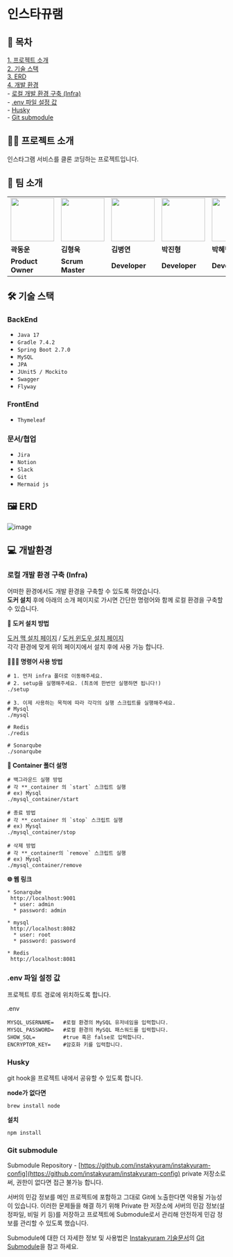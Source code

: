 # 인스타뀨램

## 🔖 목차

[1. 프로젝트 소개](#🤲🏻프로젝트-소개)
<br>
[2. 기술 스택](#🛠-기술-스택)
<br>
[3. ERD](#🖼-erd)
<br>
[4. 개발 환경](#💻-개발환경)
<br> - [로컬 개발 환경 구축 (Infra)](#로컬-개발-환경-구축-infra)
<br> - [.env 파일 설정 값](#env-파일-설정-값)
<br> - [Husky](#husky)
<br> - [Git submodule](#git-submodule)

## 🤲🏻 프로젝트 소개

인스타그램 서비스를 클론 코딩하는 프로젝트입니다.

## 👬 팀 소개

<table>
  <tr>
    <td>
        <a href="https://github.com/midasWorld">
            <img src="https://avatars.githubusercontent.com/u/93169519?v=4" width="100px" />
        </a>
    </td>
    <td>
        <a href="https://github.com/HyoungUkJJang">
            <img src="https://avatars.githubusercontent.com/u/50834204?v=4" width="100px" />
        </a>
    </td>
    <td>
        <a href="https://github.com/whyWhale">
            <img src="https://avatars.githubusercontent.com/u/67587446?v=4" width="100px" />
        </a>
    </td>
    <td>
        <a href="https://github.com/pjh612">
            <img src="https://avatars.githubusercontent.com/u/62292492?v=4" width="100px" />
        </a>
    </td>
    <td>
        <a href="https://github.com/HYEBPARK">
            <img src="https://avatars.githubusercontent.com/u/35947674?v=4" width="100px" />
        </a>
    </td>
  </tr>
  <tr>
    <td><b>곽동운</b></td>
    <td><b>김형욱</b></td>
    <td><b>김병연</b></td>
    <td><b>박진형</b></td>
    <td><b>박혜빈</b></td>
  </tr>
  <tr>
    <td><b>Product Owner</b></td>
    <td><b>Scrum Master</b></td>
    <td><b>Developer</b></td>
    <td><b>Developer</b></td>
    <td><b>Developer</b></td>
  </tr>
</table>

## 🛠 기술 스택

### BackEnd

- `Java 17`
- `Gradle 7.4.2`
- `Spring Boot 2.7.0`
- `MySQL`
- `JPA`
- `JUnit5 / Mockito`
- `Swagger`
- `Flyway`

### FrontEnd

- `Thymeleaf`

### 문서/협업

- `Jira`
- `Notion`
- `Slack`
- `Git`
- `Mermaid js`

## 🖼 ERD

![image](https://user-images.githubusercontent.com/50834204/174832512-4f3741d7-8728-4135-85a0-22714ac2917a.png)

## 💻 개발환경

### 로컬 개발 환경 구축 (Infra)

어떠한 환경에서도 개발 환경을 구축할 수 있도록 하였습니다.
<br/>
**도커 설치** 후에 아래의 소개 페이지로 가시면 간단한 명령어와 함께 로컬 환경을 구축할 수 있습니다.
<br/>

**🐳 도커 설치 방법**

[도커 맥 설치 페이지](https://docs.docker.com/desktop/mac/install/) / [도커 윈도우 설치 페이지](https://docs.docker.com/desktop/windows/install/)
<br/>
각각 환경에 맞게 위의 페이지에서 설치 후에 사용 가능 합니다.

**🧑🏻‍💻 명령어 사용 방법**

```shell
# 1. 먼저 infra 폴더로 이동해주세요.
# 2. setup을 실행해주세요. (최초에 한번만 실행하면 됩니다!)
./setup

# 3. 이제 사용하는 목적에 따라 각각의 실행 스크립트를 실행해주세요.
# Mysql
./mysql

# Redis
./redis

# Sonarqube
./sonarqube
```

**🫥 Container 폴더 설명**

```shell
# 백그라운드 실행 방법
# 각 **_container 의 `start` 스크립트 실행
# ex) Mysql
./mysql_container/start

# 종료 방법
# 각 **_container 의 `stop` 스크립트 실행
# ex) Mysql
./mysql_container/stop

# 삭제 방법
# 각 **_container의 `remove` 스크립트 실행
# ex) Mysql
./mysql_container/remove
```

**🌐 웹 링크**

```
* Sonarqube
 http://localhost:9001
  * user: admin
  * password: admin

* mysql
 http://localhost:8082
  * user: root
  * password: password

* Redis
 http://localhost:8081
```

### .env 파일 설정 값

프로젝트 루트 경로에 위치하도록 합니다.

.env

```
MYSQL_USERNAME=   #로컬 환경의 MySQL 유저네임을 입력합니다.
MYSQL_PASSWORD=   #로컬 환경의 MySQL 패스워드를 입력합니다.
SHOW_SQL=         #true 혹은 false로 입력합니다.
ENCRYPTOR_KEY=    #암호화 키를 입력합니다.
```

### Husky

git hook을 프로젝트 내에서 공유할 수 있도록 합니다.

**node가 없다면**

```
brew install node
```

**설치**

```
npm install
```

### Git submodule

Submodule Repository - [https://github.com/instakyuram/instakyuram-config](https://github.com/instakyuram/instakyuram-config) private 저장소로써, 권한이 없다면 접근 불가능 합니다.

서버의 민감 정보를 메인 프로젝트에 포함하고 그대로 Git에 노출한다면 악용될 가능성이 있습니다. 이러한 문제들을 해결 하기 위해
Private 한 저장소에 서버의 민감 정보(설정파일, 비밀 키 등)를 저장하고 프로젝트에 Submodule로서 관리해 안전하게 민감 정보를 관리할 수 있도록 했습니다.

Submodule에 대한 더 자세한 정보 및 사용법은 [Instakyuram 기술문서](https://www.notion.so/backend-devcourse/793183425a3b4736948bcdd9fe6e62cb)의
[Git Submodule](https://www.notion.so/backend-devcourse/GitHub-Submodule-145bd32e810e42748369b196848e0f82)을 참고 하세요.
